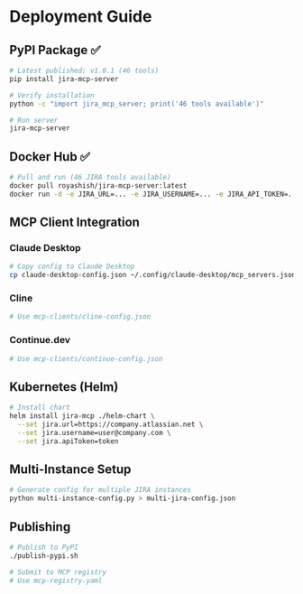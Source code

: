 # Deployment Guide

## PyPI Package ✅

```bash
# Latest published: v1.0.1 (46 tools)
pip install jira-mcp-server

# Verify installation
python -c "import jira_mcp_server; print('46 tools available')"

# Run server
jira-mcp-server
```

## Docker Hub ✅

```bash
# Pull and run (46 JIRA tools available)
docker pull royashish/jira-mcp-server:latest
docker run -d -e JIRA_URL=... -e JIRA_USERNAME=... -e JIRA_API_TOKEN=... royashish/jira-mcp-server:latest
```

## MCP Client Integration

### Claude Desktop
```bash
# Copy config to Claude Desktop
cp claude-desktop-config.json ~/.config/claude-desktop/mcp_servers.json
```

### Cline
```bash
# Use mcp-clients/cline-config.json
```

### Continue.dev
```bash
# Use mcp-clients/continue-config.json
```

## Kubernetes (Helm)

```bash
# Install chart
helm install jira-mcp ./helm-chart \
  --set jira.url=https://company.atlassian.net \
  --set jira.username=user@company.com \
  --set jira.apiToken=token
```

## Multi-Instance Setup

```bash
# Generate config for multiple JIRA instances
python multi-instance-config.py > multi-jira-config.json
```

## Publishing

```bash
# Publish to PyPI
./publish-pypi.sh

# Submit to MCP registry
# Use mcp-registry.yaml
```